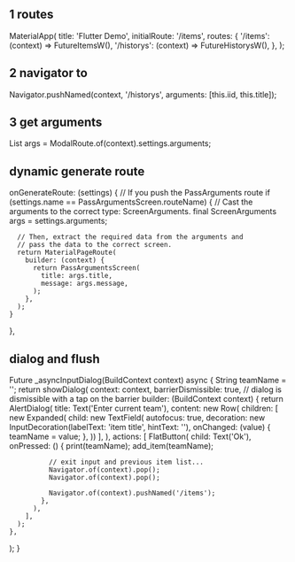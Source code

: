 ## 1 routes
MaterialApp(
      title: 'Flutter Demo',
      initialRoute: '/items',
      routes: {
        '/items': (context) => FutureItemsW(),
        '/historys': (context) => FutureHistorysW(),
      },
    );

## 2 navigator to
Navigator.pushNamed(context, '/historys', arguments: [this.iid, this.title]);

## 3 get arguments
List<String> args = ModalRoute.of(context).settings.arguments;


## dynamic generate route
onGenerateRoute: (settings) {
    // If you push the PassArguments route
    if (settings.name == PassArgumentsScreen.routeName) {
      // Cast the arguments to the correct type: ScreenArguments.
      final ScreenArguments args = settings.arguments;

      // Then, extract the required data from the arguments and
      // pass the data to the correct screen.
      return MaterialPageRoute(
        builder: (context) {
          return PassArgumentsScreen(
            title: args.title,
            message: args.message,
          );
        },
      );
    }
  },


  ## dialog and flush
  Future<String> _asyncInputDialog(BuildContext context) async {
  String teamName = '';
  return showDialog<String>(
    context: context,
    barrierDismissible: true, // dialog is dismissible with a tap on the barrier
    builder: (BuildContext context) {
      return AlertDialog(
        title: Text('Enter current team'),
        content: new Row(
          children: <Widget>[
            new Expanded(
                child: new TextField(
              autofocus: true,
              decoration: new InputDecoration(labelText: 'item title', hintText: ''),
              onChanged: (value) {
                teamName = value;
              },
            ))
          ],
        ),
        actions: <Widget>[
          FlatButton(
            child: Text('Ok'),
            onPressed: () {
              print(teamName);
              add_item(teamName);

              // exit input and previous item list...
              Navigator.of(context).pop();
              Navigator.of(context).pop();

              Navigator.of(context).pushNamed('/items');
            },
          ),
        ],
      );
    },
  );
}